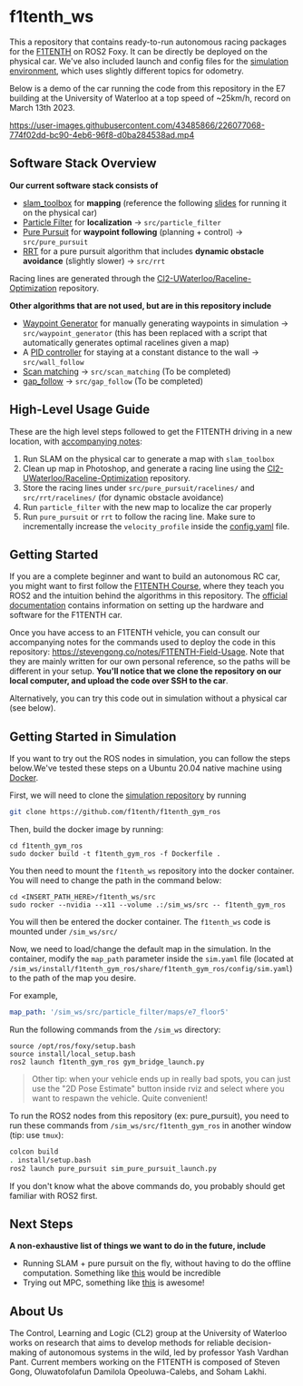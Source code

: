# f1tenth_ws
This a repository that contains ready-to-run autonomous racing packages for the [F1TENTH](https://f1tenth.org/) on ROS2 Foxy. It can be directly be deployed on the physical car. We've also included launch and config files for the [simulation environment](https://github.com/f1tenth/f1tenth_gym_ros), which uses slightly different topics for odometry.

Below is a demo of the car running the code from this repository in the E7 building at the University of Waterloo at a top speed of ~25km/h, record on March 13th 2023.

https://user-images.githubusercontent.com/43485866/226077068-774f02dd-bc90-4eb6-96f8-d0ba284538ad.mp4


## Software Stack Overview
**Our current software stack consists of**
- [slam_toolbox](https://github.com/SteveMacenski/slam_toolbox) for **mapping** (reference the following [slides](https://docs.google.com/presentation/d/1DP2F9l-yHe9gQobk2CzYduk6KR5QtDCp7sLsxqR2fag/edit#slide=id.g115c48c178d_0_1) for running it on the physical car)
- [Particle Filter](./src/particle_filter/) for **localization** $\rightarrow$ `src/particle_filter`
- [Pure Pursuit](./src/pure_pursuit/) for **waypoint following** (planning + control) $\rightarrow$ `src/pure_pursuit`
- [RRT](./src/rrt) for a pure pursuit algorithm that includes **dynamic obstacle avoidance** (slightly slower) $\rightarrow$ `src/rrt`

Racing lines are generated through the [Cl2-UWaterloo/Raceline-Optimization](https://github.com/CL2-UWaterloo/Raceline-Optimization) repository.

**Other algorithms that are not used, but are in this repository include**
- [Waypoint Generator](./src/waypoint_generator/) for manually generating waypoints in simulation $\rightarrow$ `src/waypoint_generator` (this has been replaced with a script that automatically generates optimal racelines given a map)
- A [PID controller](./src/wall_follow/) for staying at a constant distance to the wall $\rightarrow$ `src/wall_follow`
- [Scan matching](./src/scan_matching) $\rightarrow$ `src/scan_matching` (To be completed)
- [gap_follow](./src/gap_follow) $\rightarrow$ `src/gap_follow` (To be completed)

## High-Level Usage Guide
These are the high level steps followed to get the F1TENTH driving in a new location, with [accompanying notes](https://stevengong.co/notes/F1TENTH-Field-Usage):
1. Run SLAM on the physical car to generate a map with `slam_toolbox`
2. Clean up map in Photoshop, and generate a racing line using the [Cl2-UWaterloo/Raceline-Optimization](https://github.com/CL2-UWaterloo/Raceline-Optimization) repository.
3. Store the racing lines under `src/pure_pursuit/racelines/` and `src/rrt/racelines/` (for dynamic obstacle avoidance)
4. Run `particle_filter` with the new map to localize the car properly
5. Run `pure_pursuit` or `rrt` to follow the racing line. Make sure to incrementally increase the `velocity_profile` inside the [config.yaml](./src/pure_pursuit/config/config.yaml) file.


## Getting Started
If you are a complete beginner and want to build an autonomous RC car, you might want to first follow the [F1TENTH Course](https://docs.google.com/spreadsheets/d/1kAd0bf6nc1OVi_4IP1P3-H6PPU97hLjqW8d0mTLCsxg/edit#gid=29915317), where they teach you ROS2 and the intuition behind the algorithms in this repository. The [official documentation](https://f1tenth.readthedocs.io/en/foxy_test/) contains information on setting up the hardware and software for the F1TENTH car.

Once you have access to an F1TENTH vehicle, you can consult our accompanying notes for the commands used to deploy the code in this repository: https://stevengong.co/notes/F1TENTH-Field-Usage. Note that they are mainly written for our own personal reference, so the paths will be different in your setup. **You'll notice that we clone the repository on our local computer, and upload the code over SSH to the car**.

Alternatively, you can try this code out in simulation without a physical car (see below).

## Getting Started in Simulation
If you want to try out the ROS nodes in simulation, you can follow the steps below.We've tested these steps on a Ubuntu 20.04 native machine using [Docker](https://www.docker.com/).

First, we will need to clone the [simulation repository](https://github.com/f1tenth/f1tenth_gym_ros) by running
```bash
git clone https://github.com/f1tenth/f1tenth_gym_ros
```

Then, build the docker image by running:
```
cd f1tenth_gym_ros
sudo docker build -t f1tenth_gym_ros -f Dockerfile .
```

You then need to mount the `f1tenth_ws` repository into the docker container. You will need to change the path in the command below:
```
cd <INSERT_PATH_HERE>/f1tenth_ws/src
sudo rocker --nvidia --x11 --volume .:/sim_ws/src -- f1tenth_gym_ros
```
You will then be entered the docker container. The `f1tenth_ws` code is mounted under `/sim_ws/src/`


Now, we need to load/change the default map in the simulation. In the container, modify the `map_path` parameter inside the `sim.yaml` file (located at `/sim_ws/install/f1tenth_gym_ros/share/f1tenth_gym_ros/config/sim.yaml`) to the path of the map you desire.

For example, 
```yaml
map_path: '/sim_ws/src/particle_filter/maps/e7_floor5'
```

Run the following commands from the `/sim_ws` directory:
```
source /opt/ros/foxy/setup.bash
source install/local_setup.bash
ros2 launch f1tenth_gym_ros gym_bridge_launch.py
```

> Other tip: when your vehicle ends up in really bad spots, you can just use the "2D Pose Estimate" button inside rviz and select where you want to respawn the vehicle. Quite convenient!

To run the ROS2 nodes from this repository (ex: pure_pursuit), you need to run these commands from `/sim_ws/src/f1tenth_gym_ros` in another window (tip: use `tmux`):
```bash
colcon build
. install/setup.bash
ros2 launch pure_pursuit sim_pure_pursuit_launch.py
```
If you don't know what the above commands do, you probably should get familiar with ROS2 first.


## Next Steps
**A non-exhaustive list of things we want to do in the future, include**

- Running SLAM + pure pursuit on the fly, without having to do the offline computation. Something like [this](https://www.youtube.com/watch?v=aCDPwZZm9C4&ab_channel=AMZFormulaStudent) would be incredible
- Trying out MPC, something like [this](https://www.youtube.com/watch?v=JoHfJ6LEKVo&ab_channel=IfAETHZurich) is awesome!

## About Us
The Control, Learning and Logic (CL2) group at the University of Waterloo works on research that aims to develop methods for reliable decision-making of autonomous systems in the wild, led by professor Yash Vardhan Pant. Current members working on the F1TENTH is composed of Steven Gong, Oluwatofolafun Damilola Opeoluwa-Calebs, and Soham Lakhi.

